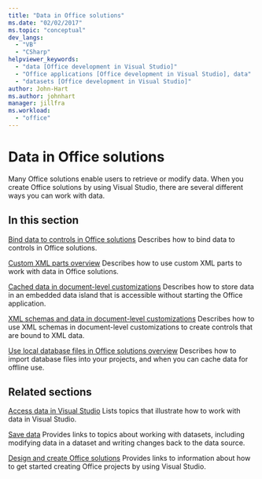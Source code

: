 ```yaml
---
title: "Data in Office solutions"
ms.date: "02/02/2017"
ms.topic: "conceptual"
dev_langs:
  - "VB"
  - "CSharp"
helpviewer_keywords:
  - "data [Office development in Visual Studio]"
  - "Office applications [Office development in Visual Studio], data"
  - "datasets [Office development in Visual Studio]"
author: John-Hart
ms.author: johnhart
manager: jillfra
ms.workload:
  - "office"
---
```

# Data in Office solutions
  Many Office solutions enable users to retrieve or modify data. When you create Office solutions by using Visual Studio, there are several different ways you can work with data.

## In this section
 [Bind data to controls in Office solutions](../vsto/binding-data-to-controls-in-office-solutions.md)
 Describes how to bind data to controls in Office solutions.

 [Custom XML parts overview](../vsto/custom-xml-parts-overview.md)
 Describes how to use custom XML parts to work with data in Office solutions.

 [Cached data in document-level customizations](../vsto/cached-data-in-document-level-customizations.md)
 Describes how to store data in an embedded data island that is accessible without starting the Office application.

 [XML schemas and data in document-level customizations](../vsto/xml-schemas-and-data-in-document-level-customizations.md)
 Describes how to use XML schemas in document-level customizations to create controls that are bound to XML data.

 [Use local database files in Office solutions overview](../vsto/using-local-database-files-in-office-solutions-overview.md)
 Describes how to import database files into your projects, and when you can cache data for offline use.

## Related sections
 [Access data in Visual Studio](../data-tools/accessing-data-in-visual-studio.md)
 Lists topics that illustrate how to work with data in Visual Studio.

 [Save data](../data-tools/saving-data.md)
 Provides links to topics about working with datasets, including modifying data in a dataset and writing changes back to the data source.

 [Design and create Office solutions](../vsto/designing-and-creating-office-solutions.md)
 Provides links to information about how to get started creating Office projects by using Visual Studio.
